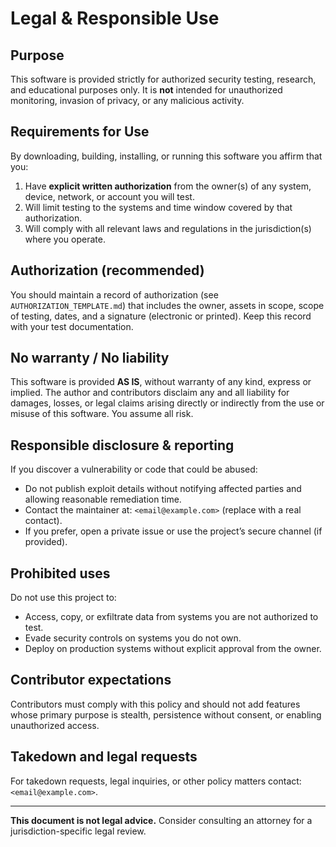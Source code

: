 # Legal & Responsible Use

## Purpose
This software is provided strictly for authorized security testing, research, and educational purposes only. It is **not** intended for unauthorized monitoring, invasion of privacy, or any malicious activity.

## Requirements for Use
By downloading, building, installing, or running this software you affirm that you:

1. Have **explicit written authorization** from the owner(s) of any system, device, network, or account you will test.
2. Will limit testing to the systems and time window covered by that authorization.
3. Will comply with all relevant laws and regulations in the jurisdiction(s) where you operate.

## Authorization (recommended)
You should maintain a record of authorization (see `AUTHORIZATION_TEMPLATE.md`) that includes the owner, assets in scope, scope of testing, dates, and a signature (electronic or printed). Keep this record with your test documentation.

## No warranty / No liability
This software is provided **AS IS**, without warranty of any kind, express or implied. The author and contributors disclaim any and all liability for damages, losses, or legal claims arising directly or indirectly from the use or misuse of this software. You assume all risk.

## Responsible disclosure & reporting
If you discover a vulnerability or code that could be abused:
- Do not publish exploit details without notifying affected parties and allowing reasonable remediation time.
- Contact the maintainer at: `<email@example.com>` (replace with a real contact).
- If you prefer, open a private issue or use the project’s secure channel (if provided).

## Prohibited uses
Do not use this project to:
- Access, copy, or exfiltrate data from systems you are not authorized to test.
- Evade security controls on systems you do not own.
- Deploy on production systems without explicit approval from the owner.

## Contributor expectations
Contributors must comply with this policy and should not add features whose primary purpose is stealth, persistence without consent, or enabling unauthorized access.

## Takedown and legal requests
For takedown requests, legal inquiries, or other policy matters contact: `<email@example.com>`.

---

**This document is not legal advice.** Consider consulting an attorney for a jurisdiction-specific legal review.
